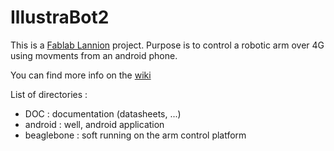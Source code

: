 IllustraBot2
============

This is a [Fablab Lannion](http://fablab-lannion.org) project.
Purpose is to control a robotic arm over 4G using movments from an android phone.

You can find more info on the [wiki](http://fablab-lannion.org/wiki/index.php?title=IllustraBot2)

List of directories :
* DOC : documentation (datasheets, ...)
* android : well, android application
* beaglebone : soft running on the arm control platform


